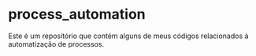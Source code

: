 # process_automation
Este é um repositório que contém alguns de meus códigos relacionados à automatização de processos.
